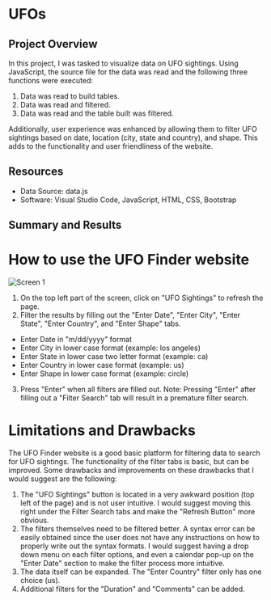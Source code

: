# UFOs

## Project Overview
In this project, I was tasked to visualize data on UFO sightings. Using JavaScript, the source file for the data was read and the following three functions were executed:

1. Data was read to build tables.
2. Data was read and filtered.
3. Data was read and the table built was filtered.

Additionally, user experience was enhanced by allowing them to filter UFO sightings based on date, location (city, state and country), and shape. This adds to the functionality and user friendliness of the website.

## Resources
- Data Source: data.js
- Software: Visual Studio Code, JavaScript, HTML, CSS, Bootstrap

## Summary and Results
# How to use the UFO Finder website

![Screen 1](https://user-images.githubusercontent.com/102476861/173613653-6498479f-5311-47cf-a21d-5eb908a72917.png)

1. On the top left part of the screen, click on "UFO Sightings" to refresh the page.
2. Filter the results by filling out the "Enter Date", "Enter City", "Enter State", "Enter Country", and "Enter Shape" tabs.
  - Enter Date in "m/dd/yyyy" format
  - Enter City in lower case format (example: los angeles)
  - Enter State in lower case two letter format (example: ca)
  - Enter Country in lower case format (example: us)
  - Enter Shape in lower case format (example: circle)
3. Press "Enter" when all filters are filled out. Note: Pressing "Enter" after filling out a "Filter Search" tab will result in a premature filter search.

# Limitations and Drawbacks

The UFO Finder website is a good basic platform for filtering data to search for UFO sightings. The functionality of the filter tabs is basic, but can be improved.
Some drawbacks and improvements on these drawbacks that I would suggest are the following: 

1. The "UFO Sightings" button is located in a very awkward position (top left of the page) and is not user intuitive. I would suggest moving this right under the Filter Search tabs and make the "Refresh Button" more obvious.
2. The filters themselves need to be filtered better. A syntax error can be easily obtained since the user does not have any instructions on how to properly write out the syntax formats. I would suggest having a drop down menu on each filter options, and even a calendar pop-up on the "Enter Date" section to make the filter process more intuitive. 
3. The data itself can be expanded. The "Enter Country" filter only has one choice (us). 
4. Additional filters for the "Duration" and "Comments" can be added.
 

 
 

